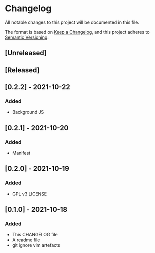# Changelog
All notable changes to this project will be documented in this file.

The format is based on [Keep a Changelog](https://keepachangelog.com/en/1.0.0/),
and this project adheres to [Semantic Versioning](https://semver.org/spec/v2.0.0.html).

## [Unreleased]

## [Released]

## [0.2.2] - 2021-10-22
### Added
- Background JS

## [0.2.1] - 2021-10-20
### Added
- Manifest

## [0.2.0] - 2021-10-19
### Added
- GPL v3 LICENSE

## [0.1.0] - 2021-10-18
### Added
- This CHANGELOG file
- A readme file
- git ignore vim artefacts
